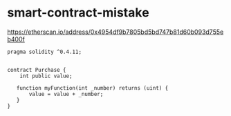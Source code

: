 # smart-contract-mistake
https://etherscan.io/address/0x4954df9b7805bd5bd747b81d60b093d755eb400f

```
pragma solidity ^0.4.11;


contract Purchase {
    int public value;

   function myFunction(int _number) returns (uint) {
       value = value + _number;
   }
}
```


